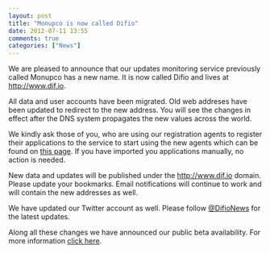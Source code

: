 ```yaml
---
layout: post
title: "Monupco is now called Difio"
date: 2012-07-11 13:55
comments: true
categories: ["News"]
---
```


We are pleased to announce that our updates monitoring service previously called
Monupco has a new name. It is now called Difio and lives at <http://www.dif.io>.

All data and user accounts have been migrated. Old web addreses have been updated
to redirect to the new address. You will see the changes in effect after the DNS
system propagates the new values across the world.

We kindly ask those of you, who are using our registration agents to register their
applications to the service to start using the new agents which can be found on
[this page](http://www.dif.io/register/). If you have imported you applications manually,
no action is needed.

New data and updates will be published under the <http://www.dif.io> domain. Please
update your bookmarks. Email notifications will continue to work and will contain the
new addresses as well.

We have updated our Twitter account as well. Please follow [@DifioNews](http://twitter.com/DifioNews)
for the latest updates.

Along all these changes we have announced our public beta availability. For more information
[click here](/2012/07/11/difio-1.6-public-beta-release-announcement).
